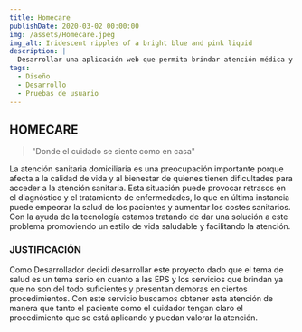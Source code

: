 ```yaml
---
title: Homecare
publishDate: 2020-03-02 00:00:00
img: /assets/Homecare.jpeg
img_alt: Iridescent ripples of a bright blue and pink liquid
description: |
  Desarrollar una aplicación web que permita brindar atención médica y servicios de salud a pacientes que no pueden visitar un centro médico convencional debido a una condición médica, discapacidad, movilidad restringida u otras limitaciones.
tags:
  - Diseño
  - Desarrollo
  - Pruebas de usuario
---
```


## HOMECARE

> "Donde el cuidado se siente como en casa"

La atención sanitaria domiciliaria es una preocupación importante porque afecta a la calidad de vida y al bienestar de quienes tienen dificultades para acceder a la atención sanitaria. Esta situación puede provocar retrasos en el diagnóstico y el tratamiento de enfermedades, lo que en última instancia puede empeorar la salud de los pacientes y aumentar los costes sanitarios. Con la ayuda de la tecnología estamos tratando de dar una solución a este problema promoviendo un estilo de vida saludable y facilitando la atención.


### JUSTIFICACIÓN

Como Desarrollador decidi desarrollar este proyecto dado que el tema de salud es un tema serio en cuanto a las EPS y los servicios que brindan ya que no son del todo suficientes y presentan demoras en ciertos procedimientos.
Con este servicio buscamos obtener esta atención de manera que tanto el paciente como el cuidador tengan claro el procedimiento que se está aplicando y puedan valorar la atención.


